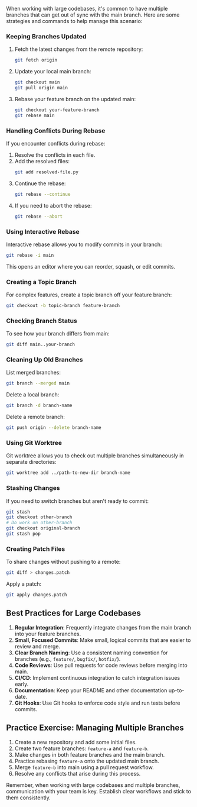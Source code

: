 When working with large codebases, it's common to have multiple branches that can get out of sync with the main branch. Here are some strategies and commands to help manage this scenario:

### Keeping Branches Updated

1. Fetch the latest changes from the remote repository:
   ```bash
   git fetch origin
   ```

2. Update your local main branch:
   ```bash
   git checkout main
   git pull origin main
   ```

3. Rebase your feature branch on the updated main:
   ```bash
   git checkout your-feature-branch
   git rebase main
   ```

### Handling Conflicts During Rebase

If you encounter conflicts during rebase:

1. Resolve the conflicts in each file.
2. Add the resolved files:
   ```bash
   git add resolved-file.py
   ```
3. Continue the rebase:
   ```bash
   git rebase --continue
   ```
4. If you need to abort the rebase:
   ```bash
   git rebase --abort
   ```

### Using Interactive Rebase

Interactive rebase allows you to modify commits in your branch:

```bash
git rebase -i main
```

This opens an editor where you can reorder, squash, or edit commits.

### Creating a Topic Branch

For complex features, create a topic branch off your feature branch:

```bash
git checkout -b topic-branch feature-branch
```

### Checking Branch Status

To see how your branch differs from main:

```bash
git diff main..your-branch
```

### Cleaning Up Old Branches

List merged branches:
```bash
git branch --merged main
```

Delete a local branch:
```bash
git branch -d branch-name
```

Delete a remote branch:
```bash
git push origin --delete branch-name
```

### Using Git Worktree

Git worktree allows you to check out multiple branches simultaneously in separate directories:

```bash
git worktree add ../path-to-new-dir branch-name
```

### Stashing Changes

If you need to switch branches but aren't ready to commit:

```bash
git stash
git checkout other-branch
# Do work on other-branch
git checkout original-branch
git stash pop
```

### Creating Patch Files

To share changes without pushing to a remote:

```bash
git diff > changes.patch
```

Apply a patch:
```bash
git apply changes.patch
```

## Best Practices for Large Codebases

1. **Regular Integration**: Frequently integrate changes from the main branch into your feature branches.
2. **Small, Focused Commits**: Make small, logical commits that are easier to review and merge.
3. **Clear Branch Naming**: Use a consistent naming convention for branches (e.g., `feature/`, `bugfix/`, `hotfix/`).
4. **Code Reviews**: Use pull requests for code reviews before merging into main.
5. **CI/CD**: Implement continuous integration to catch integration issues early.
6. **Documentation**: Keep your README and other documentation up-to-date.
7. **Git Hooks**: Use Git hooks to enforce code style and run tests before commits.

## Practice Exercise: Managing Multiple Branches

1. Create a new repository and add some initial files.
2. Create two feature branches: `feature-a` and `feature-b`.
3. Make changes in both feature branches and the main branch.
4. Practice rebasing `feature-a` onto the updated main branch.
5. Merge `feature-b` into main using a pull request workflow.
6. Resolve any conflicts that arise during this process.

Remember, when working with large codebases and multiple branches, communication with your team is key. Establish clear workflows and stick to them consistently.